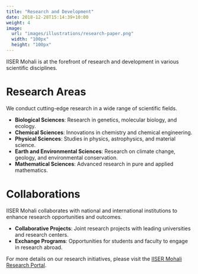 ```yaml
---
title: "Research and Development"
date: 2018-12-28T15:14:39+10:00
weight: 4
image:
  url: "images/illustrations/research-paper.png"
  width: "100px"
  height: "100px"
---
```




IISER Mohali is at the forefront of research and development in various scientific disciplines.

<!-- ![IISER Mohali Research](/images/iiser-mohali-research.jpg) -->

# Research Areas

We conduct cutting-edge research in a wide range of scientific fields.

- **Biological Sciences**: Research in genetics, molecular biology, and ecology.
- **Chemical Sciences**: Innovations in chemistry and chemical engineering.
- **Physical Sciences**: Studies in physics, astrophysics, and material science.
- **Earth and Environmental Sciences**: Research on climate change, geology, and environmental conservation.
- **Mathematical Sciences**: Advanced research in pure and applied mathematics.

# Collaborations

IISER Mohali collaborates with national and international institutions to enhance research opportunities and outcomes.

- **Collaborative Projects**: Joint research projects with leading universities and research centers.
- **Exchange Programs**: Opportunities for students and faculty to engage in research abroad.

For more details on our research initiatives, please visit the [IISER Mohali Research Portal](#).
